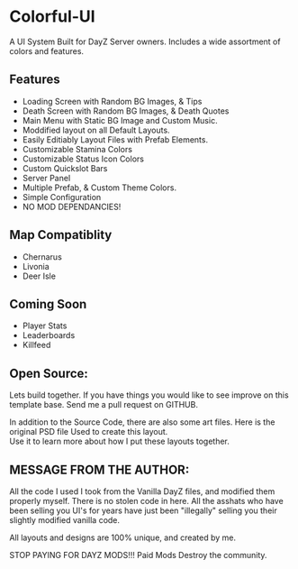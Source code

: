 # Colorful-UI
A UI System Built for DayZ Server owners.  Includes a wide assortment of colors and features.

## Features
- Loading Screen with Random BG Images, & Tips
- Death Screen with Random BG Images, & Death Quotes
- Main Menu with Static BG Image and Custom Music.
- Moddified layout on all Default Layouts. 
- Easily Editiably Layout Files with Prefab Elements.
- Customizable Stamina Colors
- Customizable Status Icon Colors
- Custom Quickslot Bars
- Server Panel
- Multiple Prefab, & Custom Theme Colors.
- Simple Configuration
- NO MOD DEPENDANCIES!

## Map Compatiblity 
- Chernarus
- Livonia
- Deer Isle 

## Coming Soon
- Player Stats
- Leaderboards
- Killfeed

## Open Source:  
Lets build together. If you have things you would like to see improve on this template base. Send me a pull request on GITHUB.


In addition to the Source Code, there are also some art files.
Here is the original PSD file Used to create this layout.  
Use it to learn more about how I put these layouts together.

## MESSAGE FROM THE AUTHOR:
All the code I used I took from the Vanilla DayZ files, and modified them properly myself. There is no stolen code in here. All the asshats who have been selling you UI's for years have just been "illegally" selling you their slightly modified vanilla code. 

All layouts and designs are 100% unique, and created by me. 

STOP PAYING FOR DAYZ MODS!!!
Paid Mods Destroy the community. 

